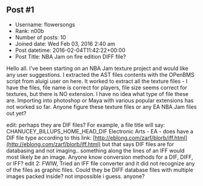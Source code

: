 ## Post #1
- Username: flowersongs
- Rank: n00b
- Number of posts: 10
- Joined date: Wed Feb 03, 2016 2:40 am
- Post datetime: 2016-02-04T11:42:22+00:00
- Post Title: NBA Jam on fire edition DIFF file?

Hello all. I've been starting on an NBA Jam texture project and would like any user suggestions. I extracted the AST files contents with the OPenBMS script from aluigi user on here. It worked to extract all the texture files - I have the files, file name is correct for players, file size seems correct for textures, but there is NO extension. I have no idea what type of file these are. Importing into photoshop or Maya with various popular extensions has not worked so far. Anyone figure these texture files or any EA NBA Jam files out yet?

edit: perhaps they are DIF files? For example, a file title will say:  CHANUCEY_BILLUPS_HOME_HEAD_DIF 
Electronic Arts - EA - does have a DIF file type according to this link: [http://eblong.com/zarf/blorb/iff.html](http://eblong.com/zarf/blorb/iff.html)
but that says DIF files are for databasing and not imaging.. something along the lines of an IFF would most likely be an image. Anyone know conversion methods for a DIF, DIFF, or IFF?
edit 2: FWIW, Tried an IFF file converter and it did not recognize any of the files as graphic files. Could they be DIFF database files with multiple images packed inside? not impossible i guess. anyone?
